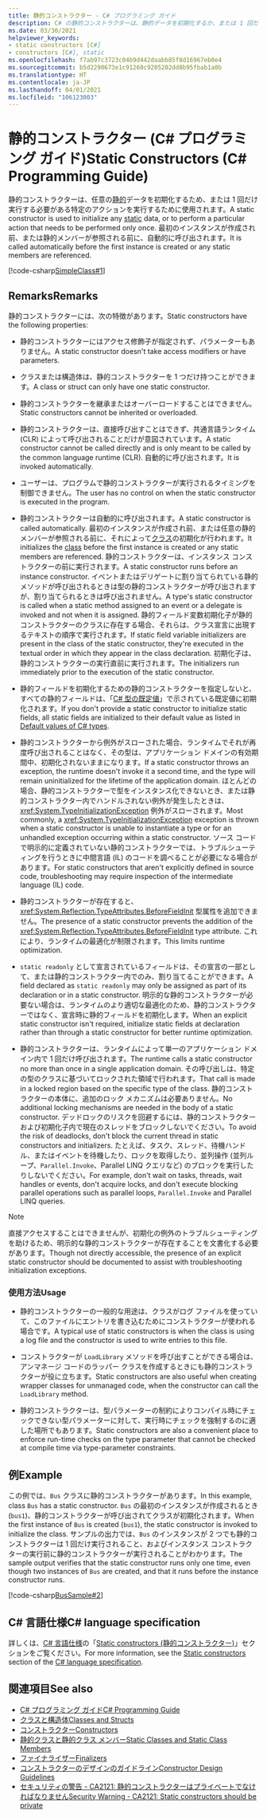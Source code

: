 ```yaml
---
title: 静的コンストラクター - C# プログラミング ガイド
description: C# の静的コンストラクターは、静的データを初期化するか、または 1 回だけ実行されるアクションを実行します。 それは、最初のインスタンスが作成される前、または静的メンバーが参照される前に実行されます。
ms.date: 03/30/2021
helpviewer_keywords:
- static constructors [C#]
- constructors [C#], static
ms.openlocfilehash: f7ab97c3723c04b9d442daabb85f8d16967eb0e4
ms.sourcegitcommit: b5d2290673e1c91260c9205202dd8b95fbab1a0b
ms.translationtype: HT
ms.contentlocale: ja-JP
ms.lasthandoff: 04/01/2021
ms.locfileid: "106123003"
---
```

# <a name="static-constructors-c-programming-guide"></a><span data-ttu-id="02df9-104">静的コンストラクター (C# プログラミング ガイド)</span><span class="sxs-lookup"><span data-stu-id="02df9-104">Static Constructors (C# Programming Guide)</span></span>

<span data-ttu-id="02df9-105">静的コンストラクターは、任意の[静的](../../language-reference/keywords/static.md)データを初期化するため、または 1 回だけ実行する必要がある特定のアクションを実行するために使用されます。</span><span class="sxs-lookup"><span data-stu-id="02df9-105">A static constructor is used to initialize any [static](../../language-reference/keywords/static.md) data, or to perform a particular action that needs to be performed only once.</span></span> <span data-ttu-id="02df9-106">最初のインスタンスが作成され前、または静的メンバーが参照される前に、自動的に呼び出されます。</span><span class="sxs-lookup"><span data-stu-id="02df9-106">It is called automatically before the first instance is created or any static members are referenced.</span></span>  
  
 [!code-csharp[SimpleClass#1](snippets/static-constructors/Program.cs#1)]

## <a name="remarks"></a><span data-ttu-id="02df9-107">Remarks</span><span class="sxs-lookup"><span data-stu-id="02df9-107">Remarks</span></span>

<span data-ttu-id="02df9-108">静的コンストラクターには、次の特徴があります。</span><span class="sxs-lookup"><span data-stu-id="02df9-108">Static constructors have the following properties:</span></span>  
  
- <span data-ttu-id="02df9-109">静的コンストラクターにはアクセス修飾子が指定されず、パラメーターもありません。</span><span class="sxs-lookup"><span data-stu-id="02df9-109">A static constructor doesn't take access modifiers or have parameters.</span></span>  

- <span data-ttu-id="02df9-110">クラスまたは構造体は、静的コンストラクターを 1 つだけ持つことができます。</span><span class="sxs-lookup"><span data-stu-id="02df9-110">A class or struct can only have one static constructor.</span></span>

- <span data-ttu-id="02df9-111">静的コンストラクターを継承またはオーバーロードすることはできません。</span><span class="sxs-lookup"><span data-stu-id="02df9-111">Static constructors cannot be inherited or overloaded.</span></span>

- <span data-ttu-id="02df9-112">静的コンストラクターは、直接呼び出すことはできず、共通言語ランタイム (CLR) によって呼び出されることだけが意図されています。</span><span class="sxs-lookup"><span data-stu-id="02df9-112">A static constructor cannot be called directly and is only meant to be called by the common language runtime (CLR).</span></span> <span data-ttu-id="02df9-113">自動的に呼び出されます。</span><span class="sxs-lookup"><span data-stu-id="02df9-113">It is invoked automatically.</span></span>

- <span data-ttu-id="02df9-114">ユーザーは、プログラムで静的コンストラクターが実行されるタイミングを制御できません。</span><span class="sxs-lookup"><span data-stu-id="02df9-114">The user has no control on when the static constructor is executed in the program.</span></span>
  
- <span data-ttu-id="02df9-115">静的コンストラクターは自動的に呼び出されます。</span><span class="sxs-lookup"><span data-stu-id="02df9-115">A static constructor is called automatically.</span></span> <span data-ttu-id="02df9-116">最初のインスタンスが作成され前、または任意の静的メンバーが参照される前に、それによって[クラス](../../language-reference/keywords/class.md)の初期化が行われます。</span><span class="sxs-lookup"><span data-stu-id="02df9-116">It initializes the [class](../../language-reference/keywords/class.md) before the first instance is created or any static members are referenced.</span></span> <span data-ttu-id="02df9-117">静的コンストラクターは、インスタンス コンストラクターの前に実行されます。</span><span class="sxs-lookup"><span data-stu-id="02df9-117">A static constructor runs before an instance constructor.</span></span> <span data-ttu-id="02df9-118">イベントまたはデリゲートに割り当てられている静的メソッドが呼び出されるときは型の静的コンストラクターが呼び出されますが、割り当てられるときは呼び出されません。</span><span class="sxs-lookup"><span data-stu-id="02df9-118">A type's static constructor is called when a static method assigned to an event or a delegate is invoked and not when it is assigned.</span></span> <span data-ttu-id="02df9-119">静的フィールド変数初期化子が静的コンストラクターのクラスに存在する場合、それらは、クラス宣言に出現するテキストの順序で実行されます。</span><span class="sxs-lookup"><span data-stu-id="02df9-119">If static field variable initializers are present in the class of the static constructor, they're executed in the textual order in which they appear in the class declaration.</span></span> <span data-ttu-id="02df9-120">初期化子は、静的コンストラクターの実行直前に実行されます。</span><span class="sxs-lookup"><span data-stu-id="02df9-120">The initializers run immediately prior to the execution of the static constructor.</span></span>

- <span data-ttu-id="02df9-121">静的フィールドを初期化するための静的コンストラクターを指定しないと、すべての静的フィールドは、「[C# 型の既定値](../../language-reference/builtin-types/default-values.md)」で示されている既定値に初期化されます。</span><span class="sxs-lookup"><span data-stu-id="02df9-121">If you don't provide a static constructor to initialize static fields, all static fields are initialized to their default value as listed in [Default values of C# types](../../language-reference/builtin-types/default-values.md).</span></span>
  
- <span data-ttu-id="02df9-122">静的コンストラクターから例外がスローされた場合、ランタイムでそれが再度呼び出されることはなく、その型は、アプリケーション ドメインの有効期間中、初期化されないままになります。</span><span class="sxs-lookup"><span data-stu-id="02df9-122">If a static constructor throws an exception, the runtime doesn't invoke it a second time, and the type will remain uninitialized for the lifetime of the application domain.</span></span> <span data-ttu-id="02df9-123">ほとんどの場合、静的コンストラクターで型をインスタンス化できないとき、または静的コンストラクター内でハンドルされない例外が発生したときは、<xref:System.TypeInitializationException> 例外がスローされます。</span><span class="sxs-lookup"><span data-stu-id="02df9-123">Most commonly, a <xref:System.TypeInitializationException> exception is thrown when a static constructor is unable to instantiate a type or for an unhandled exception occurring within a static constructor.</span></span> <span data-ttu-id="02df9-124">ソース コードで明示的に定義されていない静的コンストラクターでは、トラブルシューティングを行うときに中間言語 (IL) のコードを調べることが必要になる場合があります。</span><span class="sxs-lookup"><span data-stu-id="02df9-124">For static constructors that aren't explicitly defined in source code, troubleshooting may require inspection of the intermediate language (IL) code.</span></span>

- <span data-ttu-id="02df9-125">静的コンストラクターが存在すると、<xref:System.Reflection.TypeAttributes.BeforeFieldInit> 型属性を追加できません。</span><span class="sxs-lookup"><span data-stu-id="02df9-125">The presence of a static constructor prevents the addition of the <xref:System.Reflection.TypeAttributes.BeforeFieldInit> type attribute.</span></span> <span data-ttu-id="02df9-126">これにより、ランタイムの最適化が制限されます。</span><span class="sxs-lookup"><span data-stu-id="02df9-126">This limits runtime optimization.</span></span>

- <span data-ttu-id="02df9-127">`static readonly` として宣言されているフィールドは、その宣言の一部として、または静的コンストラクター内でのみ、割り当てることができます。</span><span class="sxs-lookup"><span data-stu-id="02df9-127">A field declared as `static readonly` may only be assigned as part of its declaration or in a static constructor.</span></span> <span data-ttu-id="02df9-128">明示的な静的コンストラクターが必要ない場合は、ランタイムのより適切な最適化のため、静的コンストラクターではなく、宣言時に静的フィールドを初期化します。</span><span class="sxs-lookup"><span data-stu-id="02df9-128">When an explicit static constructor isn't required, initialize static fields at declaration rather than through a static constructor for better runtime optimization.</span></span>

- <span data-ttu-id="02df9-129">静的コンストラクターは、ランタイムによって単一のアプリケーション ドメイン内で 1 回だけ呼び出されます。</span><span class="sxs-lookup"><span data-stu-id="02df9-129">The runtime calls a static constructor no more than once in a single application domain.</span></span> <span data-ttu-id="02df9-130">その呼び出しは、特定の型のクラスに基づいてロックされた領域で行われます。</span><span class="sxs-lookup"><span data-stu-id="02df9-130">That call is made in a locked region based on the specific type of the class.</span></span> <span data-ttu-id="02df9-131">静的コンストラクターの本体に、追加のロック メカニズムは必要ありません。</span><span class="sxs-lookup"><span data-stu-id="02df9-131">No additional locking mechanisms are needed in the body of a static constructor.</span></span> <span data-ttu-id="02df9-132">デッドロックのリスクを回避するには、静的コンストラクターおよび初期化子内で現在のスレッドをブロックしないでください。</span><span class="sxs-lookup"><span data-stu-id="02df9-132">To avoid the risk of deadlocks, don't block the current thread in static constructors and initializers.</span></span> <span data-ttu-id="02df9-133">たとえば、タスク、スレッド、待機ハンドル、またはイベントを待機したり、ロックを取得したり、並列操作 (並列ループ、`Parallel.Invoke`、Parallel LINQ クエリなど) のブロックを実行したりしないでください。</span><span class="sxs-lookup"><span data-stu-id="02df9-133">For example, don't wait on tasks, threads, wait handles or events, don't acquire locks, and don't execute blocking parallel operations such as parallel loops, `Parallel.Invoke` and Parallel LINQ queries.</span></span>

> [!Note]
> <span data-ttu-id="02df9-134">直接アクセスすることはできませんが、初期化の例外のトラブルシューティングを助けるため、明示的な静的コンストラクターが存在することを文書化する必要があります。</span><span class="sxs-lookup"><span data-stu-id="02df9-134">Though not directly accessible, the presence of an explicit static constructor should be documented to assist with troubleshooting initialization exceptions.</span></span>

### <a name="usage"></a><span data-ttu-id="02df9-135">使用方法</span><span class="sxs-lookup"><span data-stu-id="02df9-135">Usage</span></span>

- <span data-ttu-id="02df9-136">静的コンストラクターの一般的な用途は、クラスがログ ファイルを使っていて、このファイルにエントリを書き込むためにコンストラクターが使われる場合です。</span><span class="sxs-lookup"><span data-stu-id="02df9-136">A typical use of static constructors is when the class is using a log file and the constructor is used to write entries to this file.</span></span>  
- <span data-ttu-id="02df9-137">コンストラクターが `LoadLibrary` メソッドを呼び出すことができる場合は、アンマネージ コードのラッパー クラスを作成するときにも静的コンストラクターが役に立ちます。</span><span class="sxs-lookup"><span data-stu-id="02df9-137">Static constructors are also useful when creating wrapper classes for unmanaged code, when the constructor can call the `LoadLibrary` method.</span></span>  

- <span data-ttu-id="02df9-138">静的コンストラクターは、型パラメーターの制約によりコンパイル時にチェックできない型パラメーターに対して、実行時にチェックを強制するのに適した場所でもあります。</span><span class="sxs-lookup"><span data-stu-id="02df9-138">Static constructors are also a convenient place to enforce run-time checks on the type parameter that cannot be checked at compile time via type-parameter constraints.</span></span>

## <a name="example"></a><span data-ttu-id="02df9-139">例</span><span class="sxs-lookup"><span data-stu-id="02df9-139">Example</span></span>

 <span data-ttu-id="02df9-140">この例では、`Bus` クラスに静的コンストラクターがあります。</span><span class="sxs-lookup"><span data-stu-id="02df9-140">In this example, class `Bus` has a static constructor.</span></span> <span data-ttu-id="02df9-141">`Bus` の最初のインスタンスが作成されるとき (`bus1`)、静的コンストラクターが呼び出されてクラスが初期化されます。</span><span class="sxs-lookup"><span data-stu-id="02df9-141">When the first instance of `Bus` is created (`bus1`), the static constructor is invoked to initialize the class.</span></span> <span data-ttu-id="02df9-142">サンプルの出力では、`Bus` のインスタンスが 2 つでも静的コンストラクターは 1 回だけ実行されること、およびインスタンス コンストラクターの実行前に静的コンストラクターが実行されることがわかります。</span><span class="sxs-lookup"><span data-stu-id="02df9-142">The sample output verifies that the static constructor runs only one time, even though two instances of `Bus` are created, and that it runs before the instance constructor runs.</span></span>  
  
 [!code-csharp[BusSample#2](snippets/static-constructors/Program.cs#2)]

## <a name="c-language-specification"></a><span data-ttu-id="02df9-143">C# 言語仕様</span><span class="sxs-lookup"><span data-stu-id="02df9-143">C# language specification</span></span>

<span data-ttu-id="02df9-144">詳しくは、[C# 言語仕様](~/_csharplang/spec/introduction.md)の「[Static constructors (静的コンストラクター)](~/_csharplang/spec/classes.md#static-constructors)」セクションをご覧ください。</span><span class="sxs-lookup"><span data-stu-id="02df9-144">For more information, see the [Static constructors](~/_csharplang/spec/classes.md#static-constructors) section of the [C# language specification](~/_csharplang/spec/introduction.md).</span></span>
  
## <a name="see-also"></a><span data-ttu-id="02df9-145">関連項目</span><span class="sxs-lookup"><span data-stu-id="02df9-145">See also</span></span>

- [<span data-ttu-id="02df9-146">C# プログラミング ガイド</span><span class="sxs-lookup"><span data-stu-id="02df9-146">C# Programming Guide</span></span>](../index.md)
- [<span data-ttu-id="02df9-147">クラスと構造体</span><span class="sxs-lookup"><span data-stu-id="02df9-147">Classes and Structs</span></span>](./index.md)
- [<span data-ttu-id="02df9-148">コンストラクター</span><span class="sxs-lookup"><span data-stu-id="02df9-148">Constructors</span></span>](./constructors.md)
- [<span data-ttu-id="02df9-149">静的クラスと静的クラス メンバー</span><span class="sxs-lookup"><span data-stu-id="02df9-149">Static Classes and Static Class Members</span></span>](./static-classes-and-static-class-members.md)
- [<span data-ttu-id="02df9-150">ファイナライザー</span><span class="sxs-lookup"><span data-stu-id="02df9-150">Finalizers</span></span>](./destructors.md)
- [<span data-ttu-id="02df9-151">コンストラクターのデザインのガイドライン</span><span class="sxs-lookup"><span data-stu-id="02df9-151">Constructor Design Guidelines</span></span>](../../../standard/design-guidelines/constructor.md#type-constructor-guidelines)
- [<span data-ttu-id="02df9-152">セキュリティの警告 - CA2121: 静的コンストラクターはプライベートでなければなりません</span><span class="sxs-lookup"><span data-stu-id="02df9-152">Security Warning - CA2121: Static constructors should be private</span></span>](/visualstudio/code-quality/ca2121-static-constructors-should-be-private)
